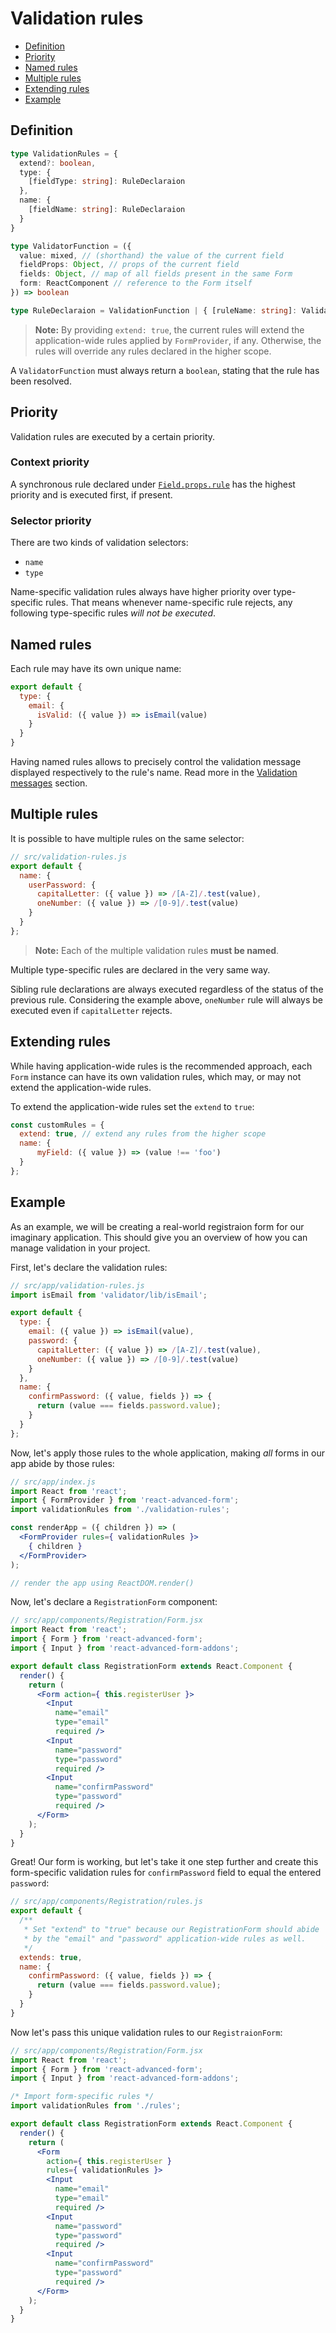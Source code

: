 # Validation rules

* [Definition](#definition)
* [Priority](#priority)
* [Named rules](#named-rules)
* [Multiple rules](#multiple-rules)
* [Extending rules](#extending-rules)
* [Example](#example)

## Definition

```ts
type ValidationRules = {
  extend?: boolean,
  type: {
    [fieldType: string]: RuleDeclaraion
  },
  name: {
    [fieldName: string]: RuleDeclaraion
  }
}

type ValidatorFunction = ({
  value: mixed, // (shorthand) the value of the current field
  fieldProps: Object, // props of the current field
  fields: Object, // map of all fields present in the same Form
  form: ReactComponent // reference to the Form itself
}) => boolean

type RuleDeclaraion = ValidationFunction | { [ruleName: string]: ValidatorFunction;
```

> **Note:** By providing `extend: true`, the current rules will extend the application-wide rules applied by `FormProvider`, if any. Otherwise, the rules will override any rules declared in the higher scope.

A `ValidatorFunction` must always return a `boolean`, stating that the rule has been resolved.

## Priority
Validation rules are executed by a certain priority.

### Context priority
A synchronous rule declared under [`Field.props.rule`](../components/Field/props/rule.md) has the highest priority and is executed first, if present.

### Selector priority
There are two kinds of validation selectors:

* `name`
* `type`

Name-specific validation rules always have higher priority over type-specific rules. That means whenever name-specific rule rejects, any following type-specific rules *will not be executed*.

## Named rules
Each rule may have its own unique name:

```jsx
export default {
  type: {
    email: {
      isValid: ({ value }) => isEmail(value)
    }
  }
}
```

Having named rules allows to precisely control the validation message displayed respectively to the rule's name. Read more in the [Validation messages](./messages.md) section.

## Multiple rules
It is possible to have multiple rules on the same selector:

```jsx
// src/validation-rules.js
export default {
  name: {
    userPassword: {
      capitalLetter: ({ value }) => /[A-Z]/.test(value),
      oneNumber: ({ value }) => /[0-9]/.test(value)
    }
  }
};
```

> **Note:** Each of the multiple validation rules **must be named**.

Multiple type-specific rules are declared in the very same way.

Sibling rule declarations are always executed regardless of the status of the previous rule. Considering the example above, `oneNumber` rule will always be executed even if `capitalLetter` rejects.

## Extending rules
While having application-wide rules is the recommended approach, each `Form` instance can have its own validation rules, which may, or may not extend the application-wide rules.

To extend the application-wide rules set the `extend` to `true`:

```js
const customRules = {
  extend: true, // extend any rules from the higher scope
  name: {
      myField: ({ value }) => (value !== 'foo')
  }
};
```

## Example
As an example, we will be creating a real-world registraion form for our imaginary application. This should give you an overview of how you can manage validation in your project.

First, let's declare the validation rules:

```js
// src/app/validation-rules.js
import isEmail from 'validator/lib/isEmail';

export default {
  type: {
    email: ({ value }) => isEmail(value),
    password: {
      capitalLetter: ({ value }) => /[A-Z]/.test(value),
      oneNumber: ({ value }) => /[0-9]/.test(value)
    }
  },
  name: {
    confirmPassword: ({ value, fields }) => {
      return (value === fields.password.value);
    }
  }
};
```

Now, let's apply those rules to the whole application, making *all* forms in our app abide by those rules:

```jsx
// src/app/index.js
import React from 'react';
import { FormProvider } from 'react-advanced-form';
import validationRules from './validation-rules';

const renderApp = ({ children }) => (
  <FormProvider rules={ validationRules }>
    { children }
  </FormProvider>
);

// render the app using ReactDOM.render()
```

Now, let's declare a `RegistrationForm` component:

```jsx
// src/app/components/Registration/Form.jsx
import React from 'react';
import { Form } from 'react-advanced-form';
import { Input } from 'react-advanced-form-addons';

export default class RegistrationForm extends React.Component {
  render() {
    return (
      <Form action={ this.registerUser }>
        <Input
          name="email"
          type="email"
          required />
        <Input
          name="password"
          type="password"
          required />
        <Input
          name="confirmPassword"
          type="password"
          required />
      </Form>
    );
  }
}
```

Great! Our form is working, but let's take it one step further and create this form-specific validation rules for `confirmPassword` field to equal the entered `password`:

```js
// src/app/components/Registration/rules.js
export default {
  /**
   * Set "extend" to "true" because our RegistrationForm should abide
   * by the "email" and "password" application-wide rules as well.
   */
  extends: true,
  name: {
    confirmPassword: ({ value, fields }) => {
      return (value === fields.password.value);
    }
  }
}
```

Now let's pass this unique validation rules to our `RegistraionForm`:

```jsx
// src/app/components/Registration/Form.jsx
import React from 'react';
import { Form } from 'react-advanced-form';
import { Input } from 'react-advanced-form-addons';

/* Import form-specific rules */
import validationRules from './rules';

export default class RegistrationForm extends React.Component {
  render() {
    return (
      <Form
        action={ this.registerUser }
        rules={ validationRules }>
        <Input
          name="email"
          type="email"
          required />
        <Input
          name="password"
          type="password"
          required />
        <Input
          name="confirmPassword"
          type="password"
          required />
      </Form>
    );
  }
}
```
